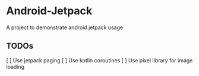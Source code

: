 # Android-Jetpack
A project to demonstrate android jetpack usage

## TODOs
[ ] Use jetpack paging
[ ] Use kotlin coroutines
[ ] Use pixel library for image loading
